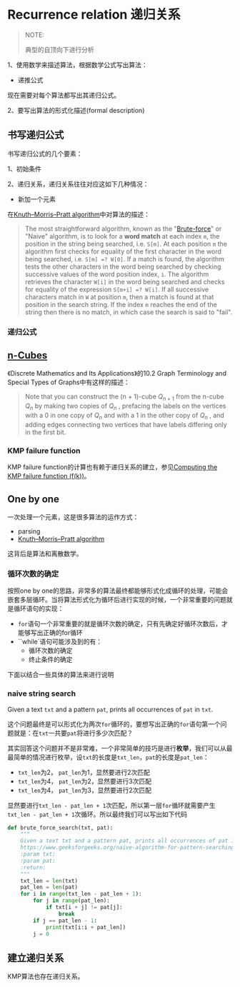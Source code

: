# Recurrence relation 递归关系

> NOTE:
>
> 典型的自顶向下进行分析

1、使用数学来描述算法，根据数学公式写出算法：

- 递推公式

现在需要对每个算法都写出其递归公式。

2、要写出算法的形式化描述(formal description)

## 书写递归公式

书写递归公式的几个要素：

1、初始条件

2、递归关系，递归关系往往对应这如下几种情况：

- 新加一个元素



在[Knuth–Morris–Pratt algorithm](https://en.wikipedia.org/wiki/Knuth%E2%80%93Morris%E2%80%93Pratt_algorithm)中对算法的描述：

> The most straightforward algorithm, known as the "[Brute-force](https://en.wikipedia.org/wiki/Brute-force_search)" or "Naive" algorithm, is to look for a **word match** at each index `m`, the position in the string being searched, i.e. `S[m]`. At each position `m` the algorithm first checks for equality of the first character in the word being searched, i.e. `S[m] =? W[0]`. If a match is found, the algorithm tests the other characters in the word being searched by checking successive values of the word position index, `i`. The algorithm retrieves the character `W[i]` in the word being searched and checks for equality of the expression `S[m+i] =? W[i]`. If all successive characters match in `W` at position `m`, then a match is found at that position in the search string. If the index `m` reaches the end of the string then there is no match, in which case the search is said to "fail".





### 递归公式

## [n-Cubes](https://en.wikipedia.org/wiki/Hypercube)

《Discrete Mathematics and Its Applications》的10.2 Graph Terminology and Special Types of Graphs中有这样的描述：

> Note that you can construct the (n + 1)-cube $Q_{n+1}$ from the n-cube $Q_n$ by making two copies of $Q_n$ , prefacing the labels on the vertices with a 0 in one copy of $Q_n$ and with a 1 in the other copy of $Q_n$ , and adding edges connecting two vertices that have labels differing only in the first bit. 



### KMP failure function

KMP failure function的计算也有赖于递归关系的建立，参见[Computing the KMP failure function (f(k))](http://www.mathcs.emory.edu/~cheung/Courses/323/Syllabus/Text/Matching-KMP2.html)。



## One by one

一次处理一个元素，这是很多算法的运作方式：

- parsing
- [Knuth–Morris–Pratt algorithm](https://en.wikipedia.org/wiki/Knuth%E2%80%93Morris%E2%80%93Pratt_algorithm)



这背后是算法和离散数学。



### 循环次数的确定

按照one by one的思路，非常多的算法最终都能够形式化成循环的处理，可能会嵌套多层循环。当将算法形式化为循环后进行实现的时候，一个非常重要的问题就是循环语句的实现：

- `for`语句一个非常重要的就是循环次数的确定，只有先确定好循环次数后，才能够写出正确的for循环
- ``while`语句可能涉及到的有：
  - 循环次数的确定
  - 终止条件的确定



下面以结合一些具体的算法来进行说明

### naive string search

Given a text `txt` and a pattern `pat`, prints all occurrences of `pat` in `txt`.

这个问题最终是可以形式化为两次`for`循环的，要想写出正确的`for`语句第一个问题就是：在`txt`一共要`pat`将进行多少次匹配？

其实回答这个问题并不是非常难，一个非常简单的技巧是进行**枚举**，我们可以从最最简单的情况进行枚举，设`txt`的长度是`txt_len`，`pat`的长度是`pat_len`：

- `txt_len`为2， `pat_len`为1，显然要进行2次匹配
- `txt_len`为4， `pat_len`为2，显然要进行3次匹配
- `txt_len`为4， `pat_len`为3，显然要进行2次匹配



显然要进行`txt_len - pat_len + 1`次匹配，所以第一层`for`循环就需要产生`txt_len - pat_len + 1`次循环。所以最终我们可以写出如下代码

```python
def brute_force_search(txt, pat):
    """
    Given a text txt and a pattern pat, prints all occurrences of pat in txt.
    https://www.geeksforgeeks.org/naive-algorithm-for-pattern-searching/
    :param txt:
    :param pat:
    :return:
    """
    txt_len = len(txt)
    pat_len = len(pat)
    for i in range(txt_len - pat_len + 1):
        for j in range(pat_len):
            if txt[i + j] != pat[j]:
                break
        if j == pat_len - 1:
            print(txt[i:i + pat_len])
        j = 0
```



## 建立递归关系

KMP算法也存在递归关系。



